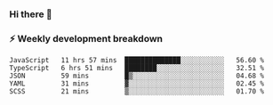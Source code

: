 ### Hi there 👋

### ⚡ Weekly development breakdown
<!--START_SECTION:waka-->
```text
JavaScript   11 hrs 57 mins  ██████████████░░░░░░░░░░░   56.60 % 
TypeScript   6 hrs 51 mins   ████████░░░░░░░░░░░░░░░░░   32.51 % 
JSON         59 mins         █▒░░░░░░░░░░░░░░░░░░░░░░░   04.68 % 
YAML         31 mins         ▓░░░░░░░░░░░░░░░░░░░░░░░░   02.45 % 
SCSS         21 mins         ▒░░░░░░░░░░░░░░░░░░░░░░░░   01.70 % 
```
<!--END_SECTION:waka-->
<!--
**MarceloWis/MarceloWis** is a ✨ _special_ ✨ repository because its `README.md` (this file) appears on your GitHub profile.

Here are some ideas to get you started:

- 🔭 I’m currently working on ...
- 🌱 I’m currently learning ...
- 👯 I’m looking to collaborate on ...
- 🤔 I’m looking for help with ...
- 💬 Ask me about ...
- 📫 How to reach me: ...
- 😄 Pronouns: ...
- ⚡ Fun fact: ...
-->
